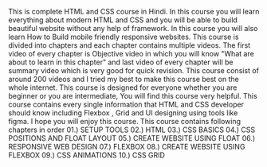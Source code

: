 This is complete HTML and CSS course in Hindi. 
In this course you will learn everything about modern HTML and CSS and you will be able to build beautiful website without any help of framework.
In this course you will also learn How to Build mobile friendly responsive websites.
This course is divided into chapters and each chapter contains multiple videos.
The first video of every chapter is Objective video in which you will know "What are about to learn in this chapter" and last video of every chapter will be summary video which is very good for quick revision.
This course consist of around 200 videos and I tried my best to make this course best on the whole internet.
This course is designed for everyone whether you are beginner or you are intermediate, You will find this course very helpful.
This course contains every single information that HTML and CSS developer should know including Flexbox , Grid and UI designing using tools like figma. 
I hope you will enjoy this course. 
This course contains following chapters in order
01.) SETUP TOOLS
02.) HTML
03.) CSS BASICS
04.) CSS POSITIONS AND FLOAT LAYOUT
05.) CREATE  WEBSITE USING FLOAT 
06.) RESPONSIVE WEB DESIGN
07.) FLEXBOX
08.) CREATE WEBSITE USING FLEXBOX
09.) CSS ANIMATIONS
10.) CSS GRID 
